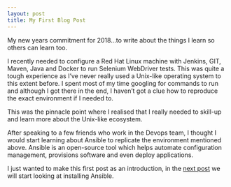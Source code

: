 ```yaml
---
layout: post
title: My First Blog Post
---
```


My new years commitment for 2018...to write about the things I learn so others can learn too.

I recently needed to configure a Red Hat Linux machine with Jenkins, GIT, Maven, Java and Docker to run Selenium WebDriver tests.
This was quite a tough experience as I’ve never really used a Unix-like operating system to this extent before.
I spent most of my time googling for commands to run and although I got there in the end, I haven’t got a clue how to
reproduce the exact environment if I needed to.

This was the pinnacle point where I realised that I really needed to skill-up and learn more about the Unix-like ecosystem.

After speaking to a few friends who work in the Devops team, I thought I would start learning about Ansible to replicate
the environment mentioned above. Ansible is an open-source tool which helps automate configuration management,
provisions software and even deploy applications.

I just wanted to make this first post as an introduction, in the [next post][starting-virtualbox-vagrant-ansible] we will start looking at installing Ansible.

[starting-virtualbox-vagrant-ansible]: /2018/01/07/starting-with-virtualbox-vagrant-and-ansible